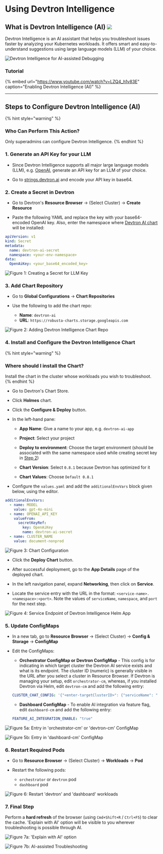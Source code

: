 # Using Devtron Intelligence

## What is Devtron Intelligence (AI) [![](https://devtron-public-asset.s3.us-east-2.amazonaws.com/images/elements/EnterpriseTag.svg)](https://devtron.ai/pricing)

Devtron Intelligence is an AI assistant that helps you troubleshoot issues faster by analyzing your Kubernetes workloads. It offers smart and easy-to-understand suggestions using large language models (LLM) of your choice.

![Devtron Intelligence for AI-assisted Debugging](https://devtron-public-asset.s3.us-east-2.amazonaws.com/images/kubernetes-resource-browser/devtron-intelligence/devtron-ai-assist.gif)


### Tutorial

{% embed url="https://www.youtube.com/watch?v=LZQ4_h1v83E" caption="Enabling Devtron Intelligence (AI)" %}

---

## Steps to Configure Devtron Intelligence (AI)

{% hint style="warning" %}
### Who Can Perform This Action?
Only superadmins can configure Devtron Intelligence.
{% endhint %}

### 1. Generate an API Key for your LLM

* Since Devtron Intelligence supports all major large language models (LLM), e.g. [OpenAI](https://platform.openai.com/account/api-keys), generate an API key for an LLM of your choice.

* Go to [strings.devtron.ai](https://strings.devtron.ai/) and encode your API key in base64.


### 2. Create a Secret in Devtron

* Go to Devtron's **Resource Browser** → (Select Cluster) → **Create Resource**

* Paste the following YAML and replace the key with your base64-encoded OpenAI key. Also, enter the namespace where [Devtron AI chart](#id-4.-install-and-configure-the-devtron-intelligence-chart) will be installed:

```yaml
apiVersion: v1
kind: Secret
metadata:
  name: devtron-ai-secret
  namespace: <your-env-namespace>
data:
  OpenAiKey: <your_base64_encoded_key>
```

![Figure 1: Creating a Secret for LLM Key](https://devtron-public-asset.s3.us-east-2.amazonaws.com/images/kubernetes-resource-browser/devtron-intelligence/create-ai-secret-v2.jpg)

### 3. Add Chart Repository

* Go to **Global Configurations** → **Chart Repositories**

* Use the following to add the chart repo:

    * **Name**: `devtron-ai`
    * **URL**: `https://robusta-charts.storage.googleapis.com`

![Figure 2: Adding Devtron Intelligence Chart Repo](https://devtron-public-asset.s3.us-east-2.amazonaws.com/images/kubernetes-resource-browser/devtron-intelligence/add-devtronai-repo.jpg)


### 4. Install and Configure the Devtron Intelligence Chart

{% hint style="warning" %}
### Where should I install the Chart?
Install the chart in the cluster whose workloads you wish to troubleshoot.
{% endhint %}

* Go to Devtron's Chart Store.

* Click **Holmes** chart.

* Click the **Configure & Deploy** button.

* In the left-hand pane:

    * **App Name**: Give a name to your app, e.g. `devtron-ai-app`

    * **Project**: Select your project

    * **Deploy to environment**: Choose the target environment (should be associated with the same namespace used while creating secret key in [Step 2](#id-2.-create-a-secret-in-devtron))

    * **Chart Version**: Select `0.8.1` because Devtron has optimized for it

    * **Chart Values**: Choose `Default 0.8.1`

* Configure the `values.yaml` and add the `additionalEnvVars` block given below, using the editor.

```yaml
additionalEnvVars:
  - name: MODEL
    value: gpt-4o-mini
  - name: OPENAI_API_KEY
    valueFrom: 
      secretKeyRef:
        key: OpenAiKey
        name: devtron-ai-secret
  - name: CLUSTER_NAME
    value: document-nonprod
```

![Figure 3: Chart Configuration](https://devtron-public-asset.s3.us-east-2.amazonaws.com/images/kubernetes-resource-browser/devtron-intelligence/chart-config-v2.jpg)

* Click the **Deploy Chart** button.

* After successful deployment, go to the **App Details** page of the deployed chart.

* In the left navigation panel, expand **Networking**, then click on **Service**.

* Locate the service entry with the URL in the format: `<service-name>.<namespace>:<port>`. Note the values of `serviceName`, `namespace`, and `port` for the next step.

![Figure 4: Service Endpoint of Devtron Intelligence Helm App](https://devtron-public-asset.s3.us-east-2.amazonaws.com/images/kubernetes-resource-browser/devtron-intelligence/service-endpoint-v2.jpg)


### 5. Update ConfigMaps

* In a new tab, go to **Resource Browser** → (Select Cluster) → **Config & Storage** → **ConfigMap**

* Edit the ConfigMaps:

    * **Orchestrator ConfigMap or Devtron ConfigMap** - This config is for indicating in which target cluster the Devtron AI service exists and what is its endpoint. The cluster ID (numeric) is generally visible in the URL after you select a cluster in Resource Browser. If Devtron is managing your setup, edit `orchestrator-cm`, whereas, if you installed Devtron via Helm, edit `devtron-cm` and add the following entry:

    ```yaml
    CLUSTER_CHAT_CONFIG: '{"<enter-targetClusterID>": {"serviceName": " ", "namespace": " ", "port": " "}}'
    ```

    * **Dashboard ConfigMap** - To enable AI integration via feature flag, edit `dashboard-cm` and add the following entry:

    ```yaml
    FEATURE_AI_INTEGRATION_ENABLE: "true"
    ```

![Figure 5a: Entry in 'orchestrator-cm' or 'devtron-cm' ConfigMap](https://devtron-public-asset.s3.us-east-2.amazonaws.com/images/kubernetes-resource-browser/devtron-intelligence/devtron-cm-v2.jpg) 


![Figure 5b: Entry in 'dashboard-cm' ConfigMap](https://devtron-public-asset.s3.us-east-2.amazonaws.com/images/kubernetes-resource-browser/devtron-intelligence/dashboard-cm.jpg)


### 6. Restart Required Pods

* Go to **Resource Browser** → (Select Cluster) → **Workloads** → **Pod**

* Restart the following pods:
    * `orchestrator` or `devtron` pod
    * `dashboard` pod

![Figure 6: Restart 'devtron' and 'dashboard' workloads](https://devtron-public-asset.s3.us-east-2.amazonaws.com/images/kubernetes-resource-browser/devtron-intelligence/bounce-pod.jpg)

### 7. Final Step

Perform a **hard refresh** of the browser (using `Cmd+Shift+R` / `Ctrl+F5`) to clear the cache. 'Explain with AI' option will be visible to you wherever troubleshooting is possible through AI.

![Figure 7a: 'Explain with AI' option](https://devtron-public-asset.s3.us-east-2.amazonaws.com/images/kubernetes-resource-browser/devtron-intelligence/explain-with-ai.jpg) 


![Figure 7b: AI-assisted Troubleshooting](https://devtron-public-asset.s3.us-east-2.amazonaws.com/images/kubernetes-resource-browser/devtron-intelligence/ai-explanation.jpg)







